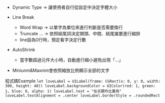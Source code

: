 -   Dynamic Type → 讓使用者自行從設定中決定字體大小
-   Line Break
    -   Word Wrap → 以單字為單位來進行判斷是否需要換行
    -   Truncate ... → 依照結尾詞決定開頭、中間、結尾誰要進行縮排
    -   line設為0行時，預定看字決定行數
    
-   AutoShrink
    -   當字數超過元件大小時，自動進行縮小避免出現「...」
-   Miniunm&Maxnim會依照縮放比例顯示全部的文字

程式碼Example
`let loveLabel = UILabel(frame: CGRect(x: 0, y: 0, width: 300, height: 40))
loveLabel.backgroundColor = UIColor(red: 1, green: 1, blue: 0, alpha: 1)
loveLabel.text = "在天願作比翼鳥"
loveLabel.textAlignment = .center
loveLabel.borderStyle = .roundedRect`
